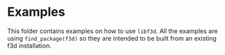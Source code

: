 # Examples

This folder contains examples on how to use `libf3d`. All the examples are using `find_package(f3d)` so they are intended to be built from an existing f3d installation.
